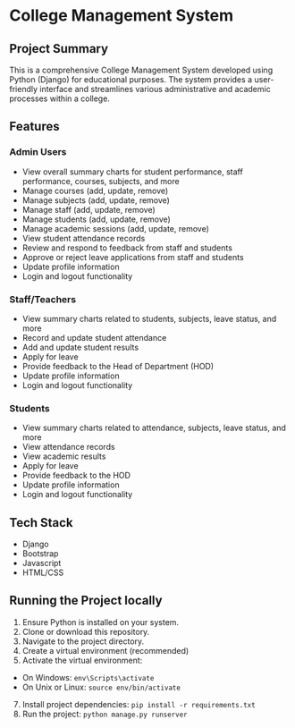 # College Management System

## Project Summary
This is a comprehensive College Management System developed using Python (Django) for educational purposes. The system provides a user-friendly interface and streamlines various administrative and academic processes within a college.

## Features

### Admin Users
- View overall summary charts for student performance, staff performance, courses, subjects, and more
- Manage courses (add, update, remove)
- Manage subjects (add, update, remove)
- Manage staff (add, update, remove)
- Manage students (add, update, remove)
- Manage academic sessions (add, update, remove)
- View student attendance records
- Review and respond to feedback from staff and students
- Approve or reject leave applications from staff and students
- Update profile information
- Login and logout functionality

### Staff/Teachers
- View summary charts related to students, subjects, leave status, and more
- Record and update student attendance
- Add and update student results
- Apply for leave
- Provide feedback to the Head of Department (HOD)
- Update profile information
- Login and logout functionality

### Students
- View summary charts related to attendance, subjects, leave status, and more
- View attendance records
- View academic results
- Apply for leave
- Provide feedback to the HOD
- Update profile information
- Login and logout functionality

## Tech Stack
- Django
- Bootstrap
- Javascript
- HTML/CSS

## Running the Project locally
1. Ensure Python is installed on your system.
2. Clone or download this repository.
4. Navigate to the project directory.
3. Create a virtual environment (recommended)
6. Activate the virtual environment:
  - On Windows: `env\Scripts\activate`
  - On Unix or Linux: `source env/bin/activate`
7. Install project dependencies: `pip install -r requirements.txt`
8. Run the project: `python manage.py runserver`




